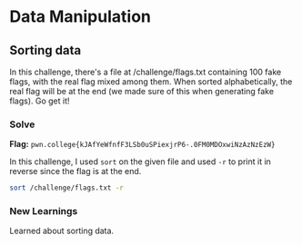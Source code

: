 # Data Manipulation

## Sorting data
In this challenge, there's a file at /challenge/flags.txt containing 100 fake flags, with the real flag mixed among them. When sorted alphabetically, the real flag will be at the end (we made sure of this when generating fake flags). Go get it!

### Solve
**Flag:** `pwn.college{kJAfYeWfnfF3LSb0uSPiexjrP6-.0FM0MDOxwiNzAzNzEzW}`

In this challenge, I used ```sort``` on the given file and used ```-r``` to print it in reverse since the flag is at the end.

```bash
sort /challenge/flags.txt -r
```

### New Learnings
Learned about sorting data.

